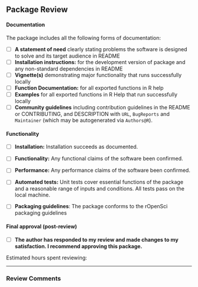 ## Package Review

#### Documentation

The package includes all the following forms of documentation:
  
- [ ] **A statement of need** clearly stating problems the software is designed to solve and its target audience in README
- [ ] **Installation instructions:** for the development version of package and any non-standard dependencies in README
- [ ] **Vignette(s)** demonstrating major functionality that runs successfully locally
- [ ] **Function Documentation:** for all exported functions in R help
- [ ] **Examples** for all exported functions in R Help that run successfully locally
- [ ] **Community guidelines** including contribution guidelines in the README or CONTRIBUTING, and DESCRIPTION with `URL`, `BugReports` and `Maintainer` (which may be autogenerated via `Authors@R`).

#### Functionality
                                                                  
- [ ] **Installation:** Installation succeeds as documented.
- [ ] **Functionality:** Any functional claims of the software been confirmed.
- [ ] **Performance:** Any performance claims of the software been confirmed.
- [ ] **Automated tests:** Unit tests cover essential functions of the package and a reasonable range of inputs and conditions. All tests pass on the local machine.
- [ ] **Packaging guidelines**: The package conforms to the rOpenSci packaging guidelines
                                                                  

#### Final approval (post-review)
                                                                  
- [ ] **The author has responded to my review and made changes to my satisfaction. I recommend approving this package.**
                                                                    
Estimated hours spent reviewing:
                                                                    
---
                                                                    
### Review Comments

